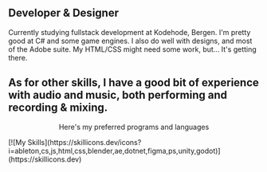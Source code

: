 ## Developer & Designer
Currently studying fullstack development at Kodehode, Bergen.
I'm pretty good at C# and some game engines. I also do well with designs, and most of the Adobe suite. 
My HTML/CSS might need some work, but... It's getting there. 

As for other skills, I have a good bit of experience with audio and music, both performing and recording & mixing.
---
<p align="center">
Here's my preferred programs and languages
<p/>
[![My Skills](https://skillicons.dev/icons?i=ableton,cs,js,html,css,blender,ae,dotnet,figma,ps,unity,godot)](https://skillicons.dev)
<!--

![alt text](https://github.com/[username]/[reponame]/blob/[branch]/image.jpg?raw=true)
**Alenta/Alenta** is a ✨ _special_ ✨ repository because its `README.md` (this file) appears on your GitHub profile.

Here are some ideas to get you started:

- 🔭 I’m currently working on ...
- 🌱 I’m currently learning ...
- 👯 I’m looking to collaborate on ...
- 🤔 I’m looking for help with ...
- 💬 Ask me about ...
- 📫 How to reach me: ...
- 😄 Pronouns: ...
- ⚡ Fun fact: ...
-->
